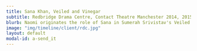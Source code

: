 ```yaml
---
title: Sana Khan, Veiled and Vinegar
subtitle: Redbridge Drama Centre, Contact Theatre Manchester 2014, 2015
blurb: Naomi originates the role of Sana in Sumerah Srivistav's Veiled and Vinegar.
image: "img/timeline/client/rdc.jpg"
layout: default
modal-id: a-send_it
---
```

